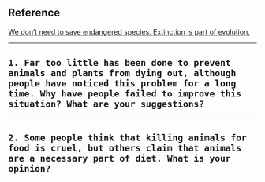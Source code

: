 ## Reference
[We don’t need to save endangered species. Extinction is part of evolution.](https://www.washingtonpost.com/outlook/we-dont-need-to-save-endangered-species-extinction-is-part-of-evolution/2017/11/21/57fc5658-cdb4-11e7-a1a3-0d1e45a6de3d_story.html)

-----
## `1. Far too little has been done to prevent animals and plants from dying out, although people have noticed this problem for a long time. Why have people failed to improve this situation? What are your suggestions?`


-----
## `2. Some people think that killing animals for food is cruel, but others claim that animals are a necessary part of diet. What is your opinion?`



